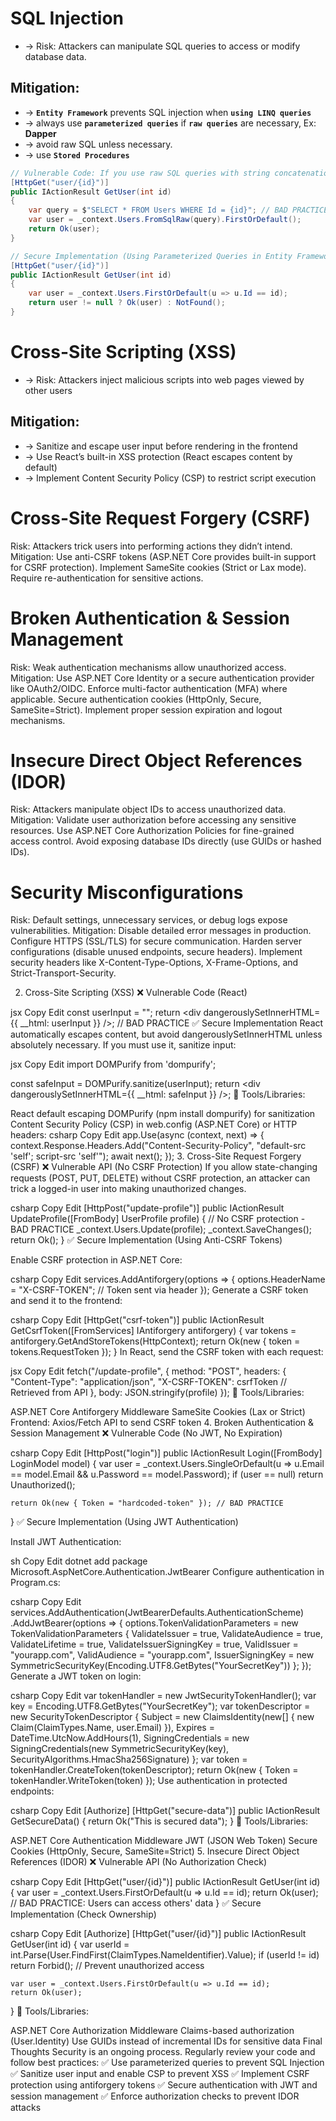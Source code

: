

# SQL Injection
* -> Risk: Attackers can manipulate SQL queries to access or modify database data.


## Mitigation:
* -> **`Entity Framework`** prevents SQL injection when **`using LINQ queries`**
* -> always use **`parameterized queries`** if **`raw queries`** are necessary, Ex: **Dapper** 
* -> avoid raw SQL unless necessary.
* -> use **`Stored Procedures`** 

```cs
// Vulnerable Code: If you use raw SQL queries with string concatenation, an attacker can inject SQL code
[HttpGet("user/{id}")]
public IActionResult GetUser(int id)
{
    var query = $"SELECT * FROM Users WHERE Id = {id}"; // BAD PRACTICE
    var user = _context.Users.FromSqlRaw(query).FirstOrDefault();
    return Ok(user);
}

// Secure Implementation (Using Parameterized Queries in Entity Framework):
[HttpGet("user/{id}")]
public IActionResult GetUser(int id)
{
    var user = _context.Users.FirstOrDefault(u => u.Id == id);
    return user != null ? Ok(user) : NotFound();
}
```

# Cross-Site Scripting (XSS)
* -> Risk: Attackers inject malicious scripts into web pages viewed by other users

## Mitigation:
* -> Sanitize and escape user input before rendering in the frontend
* -> Use React’s built-in XSS protection (React escapes content by default)
* -> Implement Content Security Policy (CSP) to restrict script execution

# Cross-Site Request Forgery (CSRF)
Risk: Attackers trick users into performing actions they didn’t intend.
Mitigation:
Use anti-CSRF tokens (ASP.NET Core provides built-in support for CSRF protection).
Implement SameSite cookies (Strict or Lax mode).
Require re-authentication for sensitive actions.

# Broken Authentication & Session Management
Risk: Weak authentication mechanisms allow unauthorized access.
Mitigation:
Use ASP.NET Core Identity or a secure authentication provider like OAuth2/OIDC.
Enforce multi-factor authentication (MFA) where applicable.
Secure authentication cookies (HttpOnly, Secure, SameSite=Strict).
Implement proper session expiration and logout mechanisms.

# Insecure Direct Object References (IDOR)
Risk: Attackers manipulate object IDs to access unauthorized data.
Mitigation:
Validate user authorization before accessing any sensitive resources.
Use ASP.NET Core Authorization Policies for fine-grained access control.
Avoid exposing database IDs directly (use GUIDs or hashed IDs).

# Security Misconfigurations
Risk: Default settings, unnecessary services, or debug logs expose vulnerabilities.
Mitigation:
Disable detailed error messages in production.
Configure HTTPS (SSL/TLS) for secure communication.
Harden server configurations (disable unused endpoints, secure headers).
Implement security headers like X-Content-Type-Options, X-Frame-Options, and Strict-Transport-Security.




2. Cross-Site Scripting (XSS)
❌ Vulnerable Code (React)

jsx
Copy
Edit
const userInput = "<script>alert('Hacked!')</script>";
return <div dangerouslySetInnerHTML={{ __html: userInput }} />; // BAD PRACTICE
✅ Secure Implementation React automatically escapes content, but avoid dangerouslySetInnerHTML unless absolutely necessary. If you must use it, sanitize input:

jsx
Copy
Edit
import DOMPurify from 'dompurify';

const safeInput = DOMPurify.sanitize(userInput);
return <div dangerouslySetInnerHTML={{ __html: safeInput }} />;
🔧 Tools/Libraries:

React default escaping
DOMPurify (npm install dompurify) for sanitization
Content Security Policy (CSP) in web.config (ASP.NET Core) or HTTP headers:
csharp
Copy
Edit
app.Use(async (context, next) =>
{
    context.Response.Headers.Add("Content-Security-Policy", "default-src 'self'; script-src 'self'");
    await next();
});
3. Cross-Site Request Forgery (CSRF)
❌ Vulnerable API (No CSRF Protection) If you allow state-changing requests (POST, PUT, DELETE) without CSRF protection, an attacker can trick a logged-in user into making unauthorized changes.

csharp
Copy
Edit
[HttpPost("update-profile")]
public IActionResult UpdateProfile([FromBody] UserProfile profile)
{
    // No CSRF protection - BAD PRACTICE
    _context.Users.Update(profile);
    _context.SaveChanges();
    return Ok();
}
✅ Secure Implementation (Using Anti-CSRF Tokens)

Enable CSRF protection in ASP.NET Core:

csharp
Copy
Edit
services.AddAntiforgery(options =>
{
    options.HeaderName = "X-CSRF-TOKEN"; // Token sent via header
});
Generate a CSRF token and send it to the frontend:

csharp
Copy
Edit
[HttpGet("csrf-token")]
public IActionResult GetCsrfToken([FromServices] IAntiforgery antiforgery)
{
    var tokens = antiforgery.GetAndStoreTokens(HttpContext);
    return Ok(new { token = tokens.RequestToken });
}
In React, send the CSRF token with each request:

jsx
Copy
Edit
fetch("/update-profile", {
    method: "POST",
    headers: {
        "Content-Type": "application/json",
        "X-CSRF-TOKEN": csrfToken // Retrieved from API
    },
    body: JSON.stringify(profile)
});
🔧 Tools/Libraries:

ASP.NET Core Antiforgery Middleware
SameSite Cookies (Lax or Strict)
Frontend: Axios/Fetch API to send CSRF token
4. Broken Authentication & Session Management
❌ Vulnerable Code (No JWT, No Expiration)

csharp
Copy
Edit
[HttpPost("login")]
public IActionResult Login([FromBody] LoginModel model)
{
    var user = _context.Users.SingleOrDefault(u => u.Email == model.Email && u.Password == model.Password);
    if (user == null) return Unauthorized();

    return Ok(new { Token = "hardcoded-token" }); // BAD PRACTICE
}
✅ Secure Implementation (Using JWT Authentication)

Install JWT Authentication:

sh
Copy
Edit
dotnet add package Microsoft.AspNetCore.Authentication.JwtBearer
Configure authentication in Program.cs:

csharp
Copy
Edit
services.AddAuthentication(JwtBearerDefaults.AuthenticationScheme)
    .AddJwtBearer(options =>
    {
        options.TokenValidationParameters = new TokenValidationParameters
        {
            ValidateIssuer = true,
            ValidateAudience = true,
            ValidateLifetime = true,
            ValidateIssuerSigningKey = true,
            ValidIssuer = "yourapp.com",
            ValidAudience = "yourapp.com",
            IssuerSigningKey = new SymmetricSecurityKey(Encoding.UTF8.GetBytes("YourSecretKey"))
        };
    });
Generate a JWT token on login:

csharp
Copy
Edit
var tokenHandler = new JwtSecurityTokenHandler();
var key = Encoding.UTF8.GetBytes("YourSecretKey");
var tokenDescriptor = new SecurityTokenDescriptor
{
    Subject = new ClaimsIdentity(new[] { new Claim(ClaimTypes.Name, user.Email) }),
    Expires = DateTime.UtcNow.AddHours(1),
    SigningCredentials = new SigningCredentials(new SymmetricSecurityKey(key), SecurityAlgorithms.HmacSha256Signature)
};
var token = tokenHandler.CreateToken(tokenDescriptor);
return Ok(new { Token = tokenHandler.WriteToken(token) });
Use authentication in protected endpoints:

csharp
Copy
Edit
[Authorize]
[HttpGet("secure-data")]
public IActionResult GetSecureData()
{
    return Ok("This is secured data");
}
🔧 Tools/Libraries:

ASP.NET Core Authentication Middleware
JWT (JSON Web Token)
Secure Cookies (HttpOnly, Secure, SameSite=Strict)
5. Insecure Direct Object References (IDOR)
❌ Vulnerable API (No Authorization Check)

csharp
Copy
Edit
[HttpGet("user/{id}")]
public IActionResult GetUser(int id)
{
    var user = _context.Users.FirstOrDefault(u => u.Id == id);
    return Ok(user); // BAD PRACTICE: Users can access others' data
}
✅ Secure Implementation (Check Ownership)

csharp
Copy
Edit
[Authorize]
[HttpGet("user/{id}")]
public IActionResult GetUser(int id)
{
    var userId = int.Parse(User.FindFirst(ClaimTypes.NameIdentifier).Value);
    if (userId != id) return Forbid(); // Prevent unauthorized access

    var user = _context.Users.FirstOrDefault(u => u.Id == id);
    return Ok(user);
}
🔧 Tools/Libraries:

ASP.NET Core Authorization Middleware
Claims-based authorization (User.Identity)
Use GUIDs instead of incremental IDs for sensitive data
Final Thoughts
Security is an ongoing process. Regularly review your code and follow best practices: ✅ Use parameterized queries to prevent SQL Injection
✅ Sanitize user input and enable CSP to prevent XSS
✅ Implement CSRF protection using antiforgery tokens
✅ Secure authentication with JWT and session management
✅ Enforce authorization checks to prevent IDOR attacks